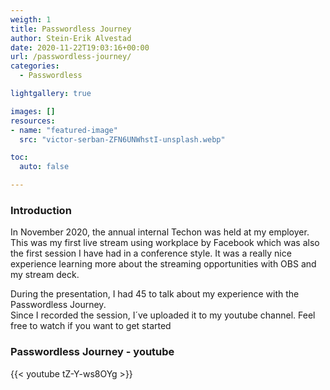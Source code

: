 ```yaml
---
weigth: 1
title: Passwordless Journey
author: Stein-Erik Alvestad
date: 2020-11-22T19:03:16+00:00
url: /passwordless-journey/
categories:
  - Passwordless

lightgallery: true

images: []
resources:
- name: "featured-image"
  src: "victor-serban-ZFN6UNWhstI-unsplash.webp"

toc:
  auto: false

---
```

### Introduction

In November 2020, the annual internal Techon was held at my employer. This was my first live stream using workplace by Facebook which was also the first session I have had in a conference style. It was a really nice experience learning more about the streaming opportunities with OBS and my stream deck.  

  
During the presentation, I had 45 to talk about my experience with the Passwordless Journey.  
Since I recorded the session, I´ve uploaded it to my youtube channel. Feel free to watch if you want to get started 

### Passwordless Journey - youtube

{{< youtube tZ-Y-ws8OYg >}}
